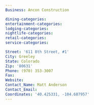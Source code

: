 ```yaml
---
Business: Ancon Construction

dining-categories:
entertainment-categories:
lodging-categories:
nightlife-categories:
retail-categories:
service-categories:

Street: '611 8th Street, #1'
City: Greeley
State: Colorado
Zip: '80631'
Phone: (970) 353-3007
Fax:
Website:
Contact_Name: Matt Anderson
Contact_Email:
Coordinates: '40.425331, -104.687957'
---
```



